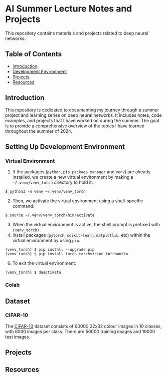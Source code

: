# AI Summer Lecture Notes and Projects

This repository contains materials and projects related to deep neural networks. 

## Table of Contents

- [Introduction](#introduction)
- [Development Environment](#set_up)
- [Projects](#projects)
- [Resources](#resources)

## Introduction

This repository is dedicated to documenting my journey through a summer project and learning series on deep neural networks. It includes notes, code examples, and projects that I have worked on during the summer. The goal is to provide a comprehensive overview of the topics I have learned throughout the summer of 2024.

## Setting Up Development Environment

### Virtual Environment
1) If the packages (`python`, `pip package manager` and `venv`) are already installed, we create a new virtual environment by making a `~/.venv/venv_torch` directory to hold it:
```
$ python3 -m venv ~/.venv/venv_torch
```
2) Then, we activate the virtual environment using a shell-specific command:
```
$ source ~/.venv/venv_torch/bin/activate
```
3) When the virtual environment is active, the shell prompt is prefixed with `(venv_torch)`.
4) Install packages (`pytorch`, `scikit-learn`, `matplotlib`, etc) within the virtual environment by using `pip`.
```
(venv_torch) $ pip install --upgrade pip
(venv_torch) $ pip install torch torchvision torchaudio
```
6) To exit the virtual environment:
```
(venv_torch) $ deactivate
```


### Colab


## Dataset

### CIFAR-10
The [CIFAR-10](https://www.cs.toronto.edu/~kriz/cifar.html) dataset consists of 60000 32x32 colour images in 10 classes, with 6000 images per class. There are 50000 training images and 10000 test images.

## Projects

## Resources

